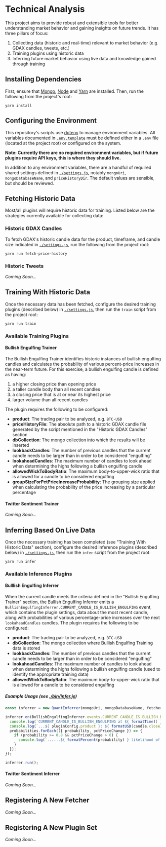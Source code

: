 # Technical Analysis

This project aims to provide robust and extensible tools for better understanding market behavior and gaining insights on future trends. It has three pillars of focus:

1. Collecting data (historic and real-time) relevant to market behavior (e.g. GDAX candles, tweets, etc.)
2. Training plugins using historic data
3. Inferring future market behavior using live data and knowledge gained through training


## Installing Dependencies

First, ensure that [Mongo](https://www.mongodb.com/), [Node](https://nodejs.org/en/) and [Yarn](https://github.com/yarnpkg/yarn) are installed. Then, run the following from the project's root:

```shell
yarn install
```


## Configuring the Environment

This repository's scripts use [dotenv](https://www.npmjs.com/package/dotenv) to manage environment variables. All variables documented in [`.env.template`](./.env.template) must be defined either in a `.env` file (located at the project root) or configured on the system.

__Note: Currently there are no required environment variables, but if future plugins require API keys, this is where they should live.__

In addition to any environment variables, there are a handful of required shared settings defined in [`./settings.js`](./settings.js), notably `mongoUri`, `mongoDatabaseName`, and `priceHistoryDir`. The default values are sensible, but should be reviewed.


## Fetching Historic Data

Most/all plugins will require historic data for training. Listed below are the strategies currently available for collecting data:

### Historic GDAX Candles

To fetch GDAX's historic candle data for the product, timeframe, and candle size indicated in [`./settings.js`](./settings.js), run the following from the project root:

```shell
yarn run fetch-price-history
```

### Historic Tweets

_Coming Soon..._


## Training With Historic Data

Once the necessary data has been fetched, configure the desired training plugins (described below) in [`./settings.js`](./settings.js), then run the `train` script from the project root:

```shell
yarn run train
```

### Available Training Plugins

#### Bullish Engulfing Trainer

The Bullish Engulfing Trainer identifies historic instances of bullish engulfing candles and calculates the probability of various percent-price increases in the near-term future. For this exercise, a bullish engulfing candle is defined as having:

1. a higher closing price than opening price
2. a taller candle body than all recent candles
3. a closing price that is at or near its highest price
4. larger volume than all recent candles

The plugin requires the following to be configured:

- __product__: The trading pair to be analyzed, e.g. `BTC-USD`
- __priceHistoryFile__: The absolute path to a historic GDAX candle file generated by the script mentioned in the "Historic GDAX Candles" section
- __dbCollection__: The mongo collection into which the results will be inserted
- __lookbackCandles__: The number of previous candles that the current candle needs to be larger than in order to be considered "engulfing"
- __lookaheadCandles__: The maximum number of candles to look ahead when determining the highs following a bullish engulfing candle
- __allowedWickToBodyRatio__: The maximum body-to-upper-wick ratio that is allowed for a candle to be considered engulfing
- __groupSizeForPctPriceIncreaseProbability__: The grouping size applied when calculating the probability of the price increasing by a particular percentage


#### Twitter Sentiment Trainer

_Coming Soon..._


## Inferring Based On Live Data

Once the necessary training has been completed (see "Training With Historic Data" section), configure the desired inference plugins (described below) in [`./settings.js`](./settings.js), then run the `infer` script from the project root:

```shell
yarn run infer
```

### Available Inference Plugins

#### Bulllish Engulfing Inferrer

When the current candle meets the criteria defined in the "Bullish Engulfing Trainer" section, the Bullish Engulfing Inferrer emits a `BullishEngulfingInferrer.CURRENT_CANDLE_IS_BULLISH_ENGULFING` event, which contains the plugin settings, data about the most recent candle, along with probabilities of various percentage-price increases over the next `lookaheadCandles` candles. The plugin requires the following to be configured:

- __product__: The trading pair to be analyzed, e.g. `BTC-USD`
- __dbCollection__: The mongo collection where Bullish Engulfing Training data is stored
- __lookbackCandles__: The number of previous candles that the current candle needs to be larger than in order to be considered "engulfing"
- __lookaheadCandles__: The maximum number of candles to look ahead when determining the highs following a bullish engulfing candle (used to identify the appropriate training data)
- __allowedWickToBodyRatio__: The maximum body-to-upper-wick ratio that is allowed for a candle to be considered engulfing


##### Example Usage (see [./bin/infer.js](./bin/infer.js))

```javascript
const inferrer = new QuantInferrer(mongoUri, mongoDatabaseName, fetcherConfigs, pluginConfigs);

inferrer.on(BullishEngulfingInferrer.events.CURRENT_CANDLE_IS_BULLISH_ENGULFING, (pluginConfig, candle, probabilities) => {
  console.log(`CURRENT_CANDLE_IS_BULLISH_ENGULFING at ${ formatTime() }`);
  console.log(`...${ pluginConfig.product }: ${ formatUSD(candle.close) }`);
  probabilities.forEach(({ probability, pctPriceChange }) => {
    if (probability >= 0.8 && pctPriceChange > 0) {
      console.log(`......${ formatPercent(probability) } likelihood of increasing by ${ formatPercent(pctPriceChange) } over the next ${ pluginConfig.lookaheadCandles } candles`);
    }
  });
});

inferrer.run();
```

#### Twitter Sentiment Inferrer

_Coming Soon..._


## Registering A New Fetcher

_Coming Soon..._

## Registering A New Plugin Set

_Coming Soon..._
